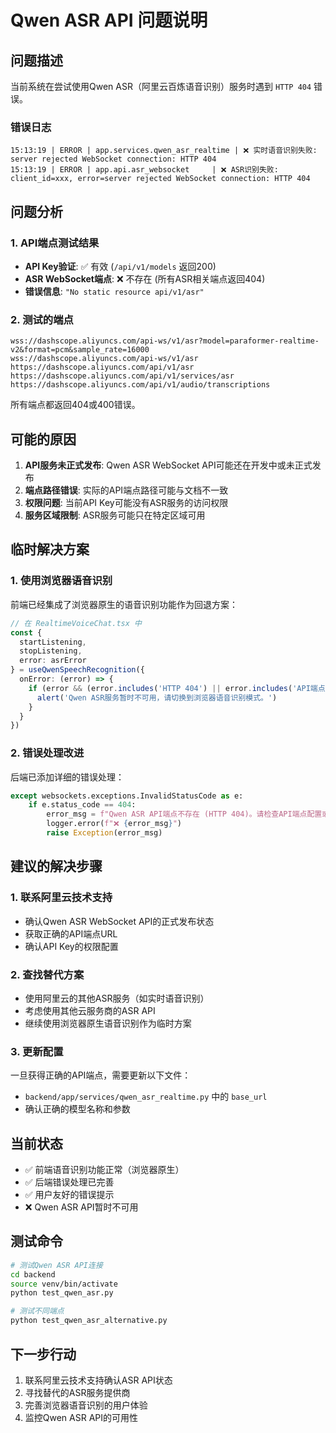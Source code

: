 # Qwen ASR API 问题说明

## 问题描述

当前系统在尝试使用Qwen ASR（阿里云百炼语音识别）服务时遇到 `HTTP 404` 错误。

### 错误日志
```
15:13:19 | ERROR | app.services.qwen_asr_realtime | ❌ 实时语音识别失败: server rejected WebSocket connection: HTTP 404
15:13:19 | ERROR | app.api.asr_websocket     | ❌ ASR识别失败: client_id=xxx, error=server rejected WebSocket connection: HTTP 404
```

## 问题分析

### 1. API端点测试结果
- **API Key验证**: ✅ 有效 (`/api/v1/models` 返回200)
- **ASR WebSocket端点**: ❌ 不存在 (所有ASR相关端点返回404)
- **错误信息**: `"No static resource api/v1/asr"`

### 2. 测试的端点
```
wss://dashscope.aliyuncs.com/api-ws/v1/asr?model=paraformer-realtime-v2&format=pcm&sample_rate=16000
wss://dashscope.aliyuncs.com/api-ws/v1/asr
https://dashscope.aliyuncs.com/api/v1/asr
https://dashscope.aliyuncs.com/api/v1/services/asr
https://dashscope.aliyuncs.com/api/v1/audio/transcriptions
```

所有端点都返回404或400错误。

## 可能的原因

1. **API服务未正式发布**: Qwen ASR WebSocket API可能还在开发中或未正式发布
2. **端点路径错误**: 实际的API端点路径可能与文档不一致
3. **权限问题**: 当前API Key可能没有ASR服务的访问权限
4. **服务区域限制**: ASR服务可能只在特定区域可用

## 临时解决方案

### 1. 使用浏览器语音识别
前端已经集成了浏览器原生的语音识别功能作为回退方案：

```typescript
// 在 RealtimeVoiceChat.tsx 中
const {
  startListening,
  stopListening,
  error: asrError
} = useQwenSpeechRecognition({
  onError: (error) => {
    if (error && (error.includes('HTTP 404') || error.includes('API端点不存在'))) {
      alert('Qwen ASR服务暂时不可用，请切换到浏览器语音识别模式。')
    }
  }
})
```

### 2. 错误处理改进
后端已添加详细的错误处理：

```python
except websockets.exceptions.InvalidStatusCode as e:
    if e.status_code == 404:
        error_msg = f"Qwen ASR API端点不存在 (HTTP 404)。请检查API端点配置或联系阿里云技术支持。"
        logger.error(f"❌ {error_msg}")
        raise Exception(error_msg)
```

## 建议的解决步骤

### 1. 联系阿里云技术支持
- 确认Qwen ASR WebSocket API的正式发布状态
- 获取正确的API端点URL
- 确认API Key的权限配置

### 2. 查找替代方案
- 使用阿里云的其他ASR服务（如实时语音识别）
- 考虑使用其他云服务商的ASR API
- 继续使用浏览器原生语音识别作为临时方案

### 3. 更新配置
一旦获得正确的API端点，需要更新以下文件：
- `backend/app/services/qwen_asr_realtime.py` 中的 `base_url`
- 确认正确的模型名称和参数

## 当前状态

- ✅ 前端语音识别功能正常（浏览器原生）
- ✅ 后端错误处理已完善
- ✅ 用户友好的错误提示
- ❌ Qwen ASR API暂时不可用

## 测试命令

```bash
# 测试Qwen ASR API连接
cd backend
source venv/bin/activate
python test_qwen_asr.py

# 测试不同端点
python test_qwen_asr_alternative.py
```

## 下一步行动

1. 联系阿里云技术支持确认ASR API状态
2. 寻找替代的ASR服务提供商
3. 完善浏览器语音识别的用户体验
4. 监控Qwen ASR API的可用性 